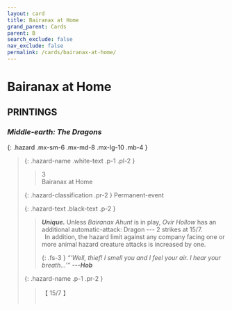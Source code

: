 ```yaml
---
layout: card
title: Bairanax at Home
grand_parent: Cards
parent: B
search_exclude: false
nav_exclude: false
permalink: /cards/bairanax-at-home/
---
```


# Bairanax at Home


## PRINTINGS


### _Middle-earth: The Dragons_

{: .hazard .mx-sm-6 .mx-md-8 .mx-lg-10 .mb-4 }
> {: .hazard-name .white-text .p-1 .pl-2 }
> > <div class="hazard-mp">3</div>
> > <div class="card-name">Bairanax at Home</div>
>
> {: .hazard-classification .pr-2 }
> Permanent-event
>
> {: .hazard-text .black-text .p-2 }
> > _**Unique.**_ Unless _Bairanax Ahunt_ is in play, _Ovir Hollow_ has an additional automatic-attack: Dragon --- 2 strikes at 15/7. <br>&ensp;In addition, the hazard limit against any company facing one or more animal hazard creature attacks is increased by one. 
> > 
> > {: .fs-3 } 
> > _“‘Well, thief! I smell you and I feel your air. I hear your breath...’”_ ***---&#65279;Hob*** 
>
> {: .hazard-name .p-1 .pr-2 }
> > <div class="card-shield">【 15/7 】</div>
> > <div class="card-corruption">&nbsp;</div>


